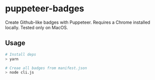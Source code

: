 # puppeteer-badges

Create Github-like badges with Puppeteer. Requires a Chrome installed locally. Tested only on MacOS.

## Usage

```bash
# Install deps
> yarn

# Creae all badges from manifest.json
> node cli.js
```
